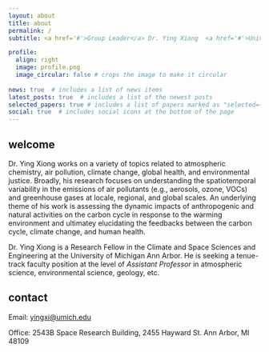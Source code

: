```yaml
---
layout: about
title: about
permalink: /
subtitle: <a href='#'>Group Leader</a> Dr. Ying Xiong  <a href='#'>University of TBD</a>

profile:
  align: right
  image: profile.png
  image_circular: false # crops the image to make it circular
    
news: true  # includes a list of news items
latest_posts: true  # includes a list of the newest posts
selected_papers: true # includes a list of papers marked as "selected={true}"
social: true  # includes social icons at the bottom of the page
---
```

## welcome

Dr. Ying Xiong works on a variety of topics related to atmospheric chemistry, air pollution, climate change, global health, and environmental justice. Broadly, his research focuses on understanding the spatiotemporal variability in the emissions of air pollutants (e.g., aerosols, ozone, VOCs) and greenhouse gases at locale, regional, and global scales. An underlying theme of his work is assessing the dynamic impacts of anthropogenic and natural activities on the carbon cycle in response to the warming environment and ultimatey elucidating the feedbacks between the carbon cycle, climate change, and human health.

Dr. Ying Xiong is a Research Fellow in the Climate and Space Sciences and Engineering at the University of Michigan Ann Arbor. He is seeking a tenue-track faculty position at the level of _Assistant Professor_ in atmospheric science, environmental science, geology, etc.

## contact
Email: <a href="mailto:yingxi@umich.edu">yingxi@umich.edu</a></p>
Office: 2543B Space Research Building, 2455 Hayward St. Ann Arbor, MI 48109
